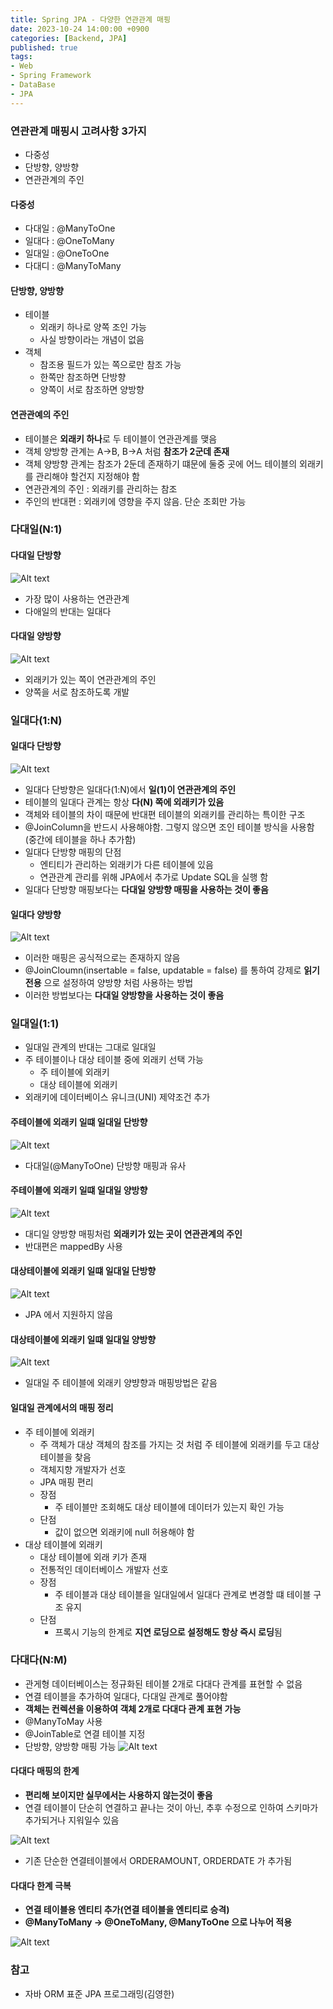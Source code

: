 ```yaml
---
title: Spring JPA - 다양한 연관관계 매핑
date: 2023-10-24 14:00:00 +0900
categories: [Backend, JPA]
published: true
tags:
- Web
- Spring Framework
- DataBase
- JPA
---
```

### 연관관계 매핑시 고려사항 3가지
  - 다중성
  - 단방향, 양방향
  - 연관관계의 주인

#### 다중성
  - 다대일 : @ManyToOne
  - 일대다 : @OneToMany
  - 일대일 : @OneToOne
  - 다대디 : @ManyToMany

#### 단방향, 양방향
  - 테이블
    - 외래키 하나로 양쪽 조인 가능
    - 사실 방향이라는 개념이 없음
  - 객체
    - 참조용 필드가 있는 쪽으로만 참조 가능
    - 한쪽만 참조하면 단방향
    - 양쪽이 서로 참조하면 양방향

#### 연관관예의 주인
  - 테이블은 **외래키 하나**로 두 테이블이 연관관계를 맺음
  - 객체 양방향 관계는 A->B, B->A 처럼 **참조가 2군데 존재**
  - 객체 양방향 관계는 참조가 2둔데 존재하기 떄문에 둘중 곳에 어느 테이블의 외래키를 관리해야 할건지 지정해야 함
  - 연관관계의 주인 : 외래키를 관리하는 참조
  - 주인의 반대편 : 외래키에 영향을 주지 않음. 단순 조회만 가능

### 다대일(N:1)
#### 다대일 단방향
![Alt text](/assets/posts/img/spring/spring_jpa_1/spring_jpa_04_01.png)
  - 가장 많이 사용하는 연관관계
  - 다애일의 반대는 일대다

#### 다대일 양방향
![Alt text](/assets/posts/img/spring/spring_jpa_1/spring_jpa_04_02.png)
  - 외래키가 있는 쪽이 연관관계의 주인
  - 양쪽을 서로 참조하도록 개발

### 일대다(1:N)
#### 일대다 단방향
![Alt text](/assets/posts/img/spring/spring_jpa_1/spring_jpa_04_03.png)
  - 일대다 단방향은 일대다(1:N)에서 **일(1)이 연관관계의 주인**
  - 테이블의 일대다 관계는 항상 **다(N) 쪽에 외래키가 있음**
  - 객체와 테이블의 차이 때문에 반대편 테이블의 외래키를 관리하는 특이한 구조
  - @JoinColumn을 반드시 사용해야함. 그렇지 않으면 조인 테이블 방식을 사용함(중간에 테이블을 하나 추가함)
  - 일대다 단방향 매핑의 단점
    - 엔티티가 관리하는 외래키가 다른 테이블에 있음
    - 연관관계 관리를 위해 JPA에서 추가로 Update SQL을 실행 함
  - 일대다 단방향 매핑보다는 **다대일 양방향 매핑을 사용하는 것이 좋음**

#### 일대다 양방향
![Alt text](/assets/posts/img/spring/spring_jpa_1/spring_jpa_04_04.png)
  - 이러한 매핑은 공식적으로는 존재하지 않음
  - @JoinCloumn(insertable = false, updatable = false) 를 통하여 강제로 **읽기 전용** 으로 설정하여 양방향 처럼 사용하는 방법
  - 이러한 방법보다는 **다대일 양방향을 사용하는 것이 좋음**

### 일대일(1:1)
  - 일대일 관계의 반대는 그대로 일대일
  - 주 테이블이나 대상 테이블 중에 외래키 선택 가능
    - 주 테이블에 외래키
    - 대상 테이블에 외래키
  - 외래키에 데이터베이스 유니크(UNI) 제약조건 추가

#### 주테이블에 외래키 일떄 일대일 단방향
![Alt text](/assets/posts/img/spring/spring_jpa_1/spring_jpa_04_05.png)
  - 다대일(@ManyToOne) 단방향 매핑과 유사

#### 주테이블에 외래키 일떄 일대일 양방향
![Alt text](/assets/posts/img/spring/spring_jpa_1/spring_jpa_04_06.png)
  - 대디일 양방향 매핑처럼 **외래키가 있는 곳이 연관관계의 주인**
  - 반대편은 mappedBy 사용

#### 대상테이블에 외래키 일떄 일대일 단방향
![Alt text](/assets/posts/img/spring/spring_jpa_1/spring_jpa_04_07.png)
  - JPA 에서 지원하지 않음

#### 대상테이블에 외래키 일떄 일대일 양방향
![Alt text](/assets/posts/img/spring/spring_jpa_1/spring_jpa_04_08.png)
  - 일대일 주 테이블에 외래키 양뱡향과 매핑방법은 같음

#### 일대일 관계에서의 매핑 정리
  - 주 테이블에 외래키
    - 주 객체가 대상 객체의 참조를 가지는 것 처럼 주 테이블에 외래키를 두고 대상 테이블을 찾음
    - 객체지향 개발자가 선호
    - JPA 매핑 편리
    - 장점
      - 주 테이블만 조회해도 대상 테이블에 데이터가 있는지 확인 가능
    - 단점
      - 값이 없으면 외래키에 null 허용해야 함
  - 대상 테이블에 외래키
    - 대상 테이블에 외래 키가 존재
    - 전통적인 데이터베이스 개발자 선호
    - 장점
      - 주 테이블과 대상 테이블을 일대일에서 일대다 관계로 변경할 떄 테이블 구조 유지
    - 단점
      - 프록시 기능의 한계로 **지연 로딩으로 설정해도 항상 즉시 로딩**됨

### 다대다(N:M)
  - 관게형 데이터베이스는 정규화된 테이블 2개로 다대다 관계를 표현할 수 없음
  - 연결 테이블을 추가하여 일대다, 다대일 관계로 풀어야함
  - **객체는 컨렉션을 이용하여 객체 2개로 다대다 관계 표현 가능**
  - @ManyToMay 사용
  - @JoinTable로 연결 테이블 지정
  - 단방향, 양방향 매핑 가능
![Alt text](/assets/posts/img/spring/spring_jpa_1/spring_jpa_04_09.png)

#### 다대다 매핑의 한계
  - **편리해 보이지만 실무에서는 사용하지 않는것이 좋음**
  - 연결 테이블이 단순히 연결하고 끝나는 것이 아닌, 추후 수정으로 인하여 스키마가 추가되거나 지워일수 있음

![Alt text](/assets/posts/img/spring/spring_jpa_1/spring_jpa_04_10.png)
  - 기존 단순한 연결테이블에서 ORDERAMOUNT, ORDERDATE 가 추가됨

#### 다대다 한계 극복
  - **연결 테이블용 엔티티 추가(연결 테이블을 엔티티로 승격)**
  - **@ManyToMany -> @OneToMany, @ManyToOne 으로 나누어 적용**

![Alt text](/assets/posts/img/spring/spring_jpa_1/spring_jpa_04_11.png)

### 참고
 - 자바 ORM 표준 JPA 프로그래밍(김영한)
